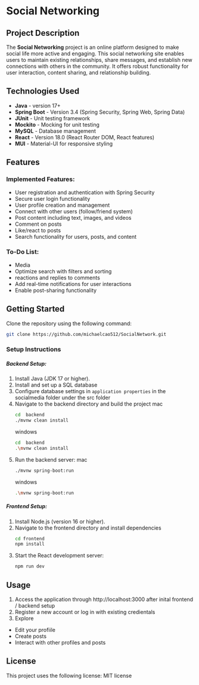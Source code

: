 # Social Networking

## Project Description

The **Social Networking** project is an online platform designed to make social life more active and engaging. This social networking site enables users to maintain existing relationships, share messages, and establish new connections with others in the community. It offers robust functionality for user interaction, content sharing, and relationship building.

## Technologies Used

* **Java** - version 17+
* **Spring Boot** - Version 3.4 (Spring Security, Spring Web, Spring Data)
* **JUnit** - Unit testing framework
* **Mockito** - Mocking for unit testing
* **MySQL** - Database management
* **React** - Version 18.0 (React Router DOM, React features)
* **MUI** - Material-UI for responsive styling

## Features

### Implemented Features:
* User registration and authentication with Spring Security
* Secure user login functionality
* User profile creation and management
* Connect with other users (follow/friend system)
* Post content including text, images, and videos
* Comment on posts
* Like/react to posts
* Search functionality for users, posts, and content

### To-Do List:
* Media
* Optimize search with filters and sorting
* reactions and replies to comments
* Add real-time notifications for user interactions
* Enable post-sharing functionality

## Getting Started

Clone the repository using the following command:  
```bash
git clone https://github.com/michaelcao512/SocialNetwork.git
```

### Setup Instructions

##### Backend Setup:
1. Install Java (JDK 17 or higher).
2. Install and set up a SQL database
3. Configure database settings in `application properties` in the socialmedia folder under the src folder
4. Navigate to the backend directory and build the project
   mac
   ```bash
   cd  backend
   ./mvnw clean install
   ```
   windows
   ```bash
   cd  backend
   .\mvnw clean install
   ```
6. Run the backend server:
   mac
   ```bash
   ./mvnw spring-boot:run
   ```
   windows
   ```bash
   .\mvnw spring-boot:run
   ```
##### Frontend Setup:
1. Install Node.js (version 16 or higher).
2. Navigate to the frontend directory and install dependencies
   ```bash
   cd frontend
   npm install
   ```
3. Start the React development server:
   ```bash
   npm run dev
   ```

## Usage
1. Access the application through http://localhost:3000 after inital frontend / backend setup
2. Register a new account or log in with existing credientals
3. Explore
  * Edit your profiile
  * Create posts
  * Interact with other profiles and posts

## License
This project uses the following license: MIT license

   
